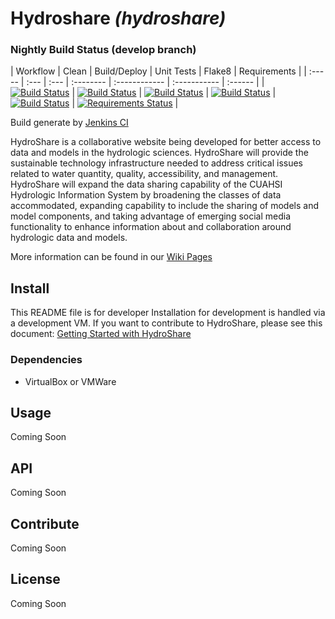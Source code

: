# Hydroshare _(hydroshare)_

### Nightly Build Status (develop branch)

| Workflow | Clean | Build/Deploy | Unit Tests | Flake8 | Requirements |
| :----- | :--- | :--- | :-------- | :------------ | :----------- | :------ |
| [![Build Status](http://ci.hydroshare.org:8080/job/nightly-build-workflow/badge/icon?style=plastic)](http://ci.hydroshare.org:8080/job/nightly-build-workflow/) | [![Build Status](http://ci.hydroshare.org:8080/job/nightly-build-clean/badge/icon?style=plastic)](http://ci.hydroshare.org:8080/job/nightly-build-clean/) | [![Build Status](http://ci.hydroshare.org:8080/job/nightly-build-deploy/badge/icon?style=plastic)](http://ci.hydroshare.org:8080/job/nightly-build-deploy/) | [![Build Status](http://ci.hydroshare.org:8080/job/nightly-build-test/badge/icon?style=plastic)](http://ci.hydroshare.org:8080/job/nightly-build-test/) | [![Build Status](http://ci.hydroshare.org:8080/job/nightly-build-flake8/badge/icon?style=plastic)](http://ci.hydroshare.org:8080/job/nightly-build-flake8/) | [![Requirements Status](https://requires.io/github/hydroshare/hs_docker_base/requirements.svg?branch=develop)](https://requires.io/github/hydroshare/hs_docker_base/requirements/?branch=master) | 

Build generate by [Jenkins CI](http://ci.hydroshare.org:8080)

HydroShare is a collaborative website being developed for better access to data and models in the hydrologic sciences. HydroShare will provide the sustainable technology infrastructure needed to address critical issues related to water quantity, quality, accessibility, and management. HydroShare will expand the data sharing capability of the CUAHSI Hydrologic Information System by broadening the classes of data accommodated, expanding capability to include the sharing of models and model components, and taking advantage of emerging social media functionality to enhance information about and collaboration around hydrologic data and models. 

More information can be found in our [Wiki Pages](https://github.com/hydroshare/hydroshare/wiki)

## Install

This README file is for developer
Installation for development is handled via a development VM. If you want to contribute to HydroShare, please see this document: [Getting Started with HydroShare](https://github.com/hydroshare/hydroshare/wiki/getting_started)

### Dependencies
- VirtualBox or VMWare

## Usage

Coming Soon

## API

Coming Soon

## Contribute

Coming Soon

## License 

Coming Soon
